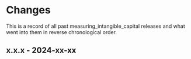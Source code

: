 # Changes

This is a record of all past measuring_intangible_capital releases and what went into
them in reverse chronological order.


## x.x.x - 2024-xx-xx

